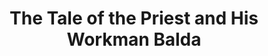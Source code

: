 ---
layout: text
title: The Tale of the Priest and His Workman Balda
category: priest-balda
language: english
RUS: Сказка о попе и о работнике его Балде
ENG: The Tale of the Priest and His Workman Balda
source-url: https://docplayer.com/43180266-A-s-pushkin-skazka-o-pope-i-rabotnike-ego-balde-pushkin-the-tale-of-the-priest-and-of-his-workman-balda-translated-by-oliver-elton.html
version: translation-literal
tags: translation, literal, priest, workman balda, balda
---